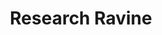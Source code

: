 ---
layout: "project"
title: "Research Ravine"
permalink: "/research-ravine/"

video: "https://www.youtube.com/embed/Yi5lOAzYwzY"


sections:
    -   contents:
            -   text: "Research Ravine is a VR game that I developed alongside my master's thesis. As such, it heavily features procedural generation, with the entire landscape being dynamically generated using isosurface extraction. The algorithm used for this is called <a href=\"https://www.researchgate.net/publication/4112407_Dual_Marching_Cubes\"target=\"_blank\">Dual Marching Cubes</a> and was implemented in compute shaders to utilize the computation speed of the GPU. On top of that, the game uses a bike-like <a href=\"https://www.icaros.com/en/products/icaros-health\" target=\"_blank\">ICAROS system</a> as the input device to increase immersion and lower the possibility of motion sickness by having players shift their center of mass to control the input, leading to fitting full-body movements."
            -   text: "In the game, the player finds themselves in the role of a researcher stranded on a desert planet after their ship crashes. To fulfill their original goal for coming to the planet, they now have to collect as many resource samples as possible or risk getting fired once rescue arrives."
            -   text: "The gameplay loop itself has the player fly along an endless canyon to collect samples before the time runs out. Samples can be collected either by picking up crates that got lost during the crash or through the proximity to the terrain, with the collection rate being affected by both the distance and the speed of the player. To make use of the procedural nature of the environment, the player can additionally fire a mining beam that allows them to temporarily carve a tunnel through walls and skip between different paths."

    -   heading: "What was my role?"
        contents:
            -   text: "Since Research Ravine sits at the core of my master's thesis, my aim was to create as many aspects as I could myself. As a result, I worked on everything from design and gameplay to models and textures, with the only exception being the actual sounds. Some of these aspects are:"

            - bullets:
                -   text: "<b>Isosurface extraction with Dual Marching Cubes:</b> The primary focus of the project was the generation of terrain through Dual Marching Cubes. After some research, I chose this algorithm specifically as it not only provides some advantages over more traditional algorithms, such as Marching Cubes, but also because it made the overall project a lot more interesting compared to using a widely known algorithm."
                    style: "disc"
                -   text: "<b>GPU terrain generation using compute shaders:</b> My initial implementations utilized a single thread and later multiple threads to generate the terrain. However, both of these approaches didn't perform as well as I would have liked. Hence, why I decided to move the mesh calculations to compute shaders to let the GPU do most of the heavy lifting. As I had little experience with compute shaders beforehand, this required me to spend a decent amount of time researching their usage and optimizing my algorithms."
                    style: "disc"
                -   text: "<b>Octree-based level of detail:</b> Since the environment is based on volumetric data and not just a 2D heightmap, I had to devise a LOD system to realize any sort of sizeable terrain. In practice, I achieved this by constructing multiple octrees in which each terrain section maintains the same sample count while increasing the spacing between samples depending on the octree depth."
                    style: "disc"
                -   text: "<b>Seamless terrain transitions:</b> The algorithm I used left gaps between terrain sections. This is worsened further by the varying section sizes that the LODs created. To still provide seamless transitions, I spent a significant part of the project analyzing existing methods and designing a custom system that also utilized the GPU to fill these gaps. While the result is far from perfect, it fit well into the other systems and kept up with the regular terrain generation."
                    style: "disc"
                -   text: "<b>Gameplay features and improvements:</b> While I realized certain features, including pickups and the mining beam, to add more depth to the game, other features were needed due to the nature of the input device. In practice, the ICAROS takes time to get used to and has some kinks that worsened the experience. I mitigated this by, for example, adding a steering booster that enables finer movements and a difficulty setting that influences various parameters, such as the width of the ravines."
                    style: "disc"
                -   text: "<b>Immersive UI integration:</b> Since immersion was another major focus of Research Ravine and traditional UI doesn't mesh too well with VR, I opted to integrate the entire interface into the hover bike that the player uses throughout the game. This not only required me to question the design of UI elements to provide essential information in a clear and concise manner but also led me to implement features, like the minimap, that further improved the gameplay."
                    style: "disc"


links:
    -   name: "github"
        url: "https://github.com/DennisVidal/research-ravine"
        icon: "fab fa-github"

release: "May 2022"

engine:
    name: "Unity"

languages:
    -   name: "C#"

roles:
    - "Programmer"
    - "Designer"
    - "Artist"

tools:
    -   name: "Visual Studio"
    -   name: "Blender"
    -   name: "Substance Painter"
    -   name: "Gimp"

screenshots:
    - "/images/research-ravine/research-ravine-1.jpg"
    - "/images/research-ravine/research-ravine-2.jpg"
    - "/images/research-ravine/research-ravine-3.jpg"
    - "/images/research-ravine/research-ravine-4.jpg"
    - "/images/research-ravine/research-ravine-5.jpg"
    - "/images/research-ravine/research-ravine-6.jpg"
    - "/images/research-ravine/research-ravine-7.jpg"
---
